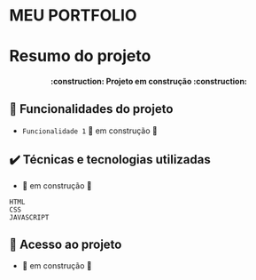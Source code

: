 # MEU PORTFOLIO 

# Resumo do projeto

<h4 align="center"> 
    :construction:  Projeto em construção  :construction:
</h4>


## 🔨 Funcionalidades do projeto

- `Funcionalidade 1` :construction: em construção  :construction:


## ✔️ Técnicas e tecnologias utilizadas

-  :construction: em construção  :construction:
```
HTML
CSS
JAVASCRIPT
``` 


## 📁 Acesso ao projeto
- :construction: em construção  :construction: 
